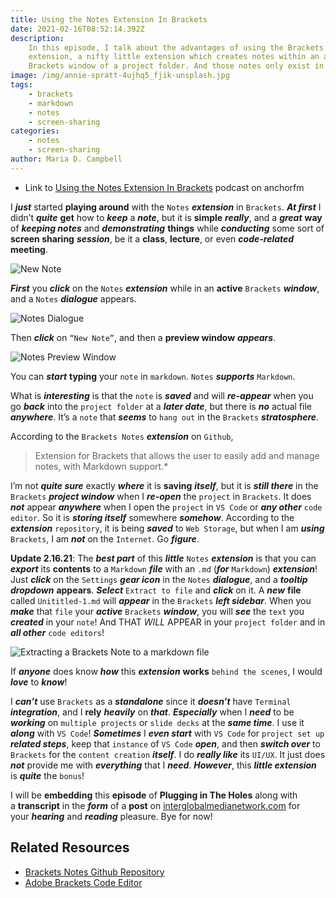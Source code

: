 ```yaml
---
title: Using the Notes Extension In Brackets
date: 2021-02-16T08:52:14.392Z
description:
    In this episode, I talk about the advantages of using the Brackets Notes
    extension, a nifty little extension which creates notes within an active
    Brackets window of a project folder. And those notes only exist in Brackets!
image: /img/annie-spratt-4ujhq5_fjik-unsplash.jpg
tags:
    - brackets
    - markdown
    - notes
    - screen-sharing
categories:
    - notes
    - screen-sharing
author: Maria D. Campbell
---
```


-   Link to
    [Using the Notes Extension In Brackets](https://anchor.fm/maria-campbell/episodes/Using-the-Notes-Extension-In-Brackets-eqfohs)
    podcast on anchorfm

I **_just_** started **playing around** with the `Notes` **_extension_** in
`Brackets`. **_At first_** I didn’t **_quite_** **get** how to **_keep_** a
**_note_**, but it is **simple** **_really_**, and a **_great_** **way** of
**_keeping notes_** and **_demonstrating_** **things** while **_conducting_**
some sort of **screen sharing** **_session_**, be it a **class**, **lecture**,
or even **_code-related_** **meeting**.

![New Note](/img/notes_new_note.png)

**_First_** you **_click_** on the `Notes` **_extension_** while in an
**active** `Brackets` **_window_**, and a `Notes` **_dialogue_** appears.

![Notes Dialogue](/img/notes_dialogue.png)

Then **_click_** on `“New Note”`, and then a **preview window** **_appears_**.

![Notes Preview Window](/img/brackets_notes_preview.png)

You can **_start_** **typing** your `note` in `markdown`. `Notes` **_supports_**
`Markdown`.

What is **_interesting_** is that the `note` is **_saved_** and will
**_re-appear_** when you go **_back_** into the `project folder` at a **_later
date_**, but there is **_no_** actual file **_anywhere_**. It’s a `note` that
**_seems_** to `hang out` in the `Brackets` **_stratosphere_**.

According to the `Brackets Notes` **_extension_** on `Github`,

> Extension for Brackets that allows the user to easily add and manage notes,
> with Markdown support.\*

I’m not **_quite sure_** exactly **_where_** it is **saving** **_itself_**, but
it is **_still there_** in the `Brackets` **_project window_** when I
**_re-open_** the `project` in `Brackets`. It does **_not_** appear
**_anywhere_** when I open the `project` in `VS Code` or **_any other_**
`code editor`. So it is **_storing itself_** somewhere **_somehow_**. According
to the **_extension_** `repository`, it is being **_saved_** to `Web Storage`,
but when I am **_using_** `Brackets`, I am **_not_** on the `Internet`. Go
**_figure_**.

**Update 2.16.21**: The **_best part_** of this **_little_** `Notes`
**_extension_** is that you can **_export_** its **contents** to a `Markdown`
**_file_** with an `.md` (**_for_** `Markdown`) **_extension_**! Just
**_click_** on the `Settings` **_gear icon_** in the `Notes` **_dialogue_**, and
a **_tooltip dropdown_** **appears**. **_Select_** `Extract to file` and
**_click_** on it. A **_new_** **file** called `Unititled-1.md` will
**_appear_** in the `Brackets` **_left sidebar_**. When you **_make_** that
`file` your **_active_** `Brackets` **_window_**, you will **_see_** the `text`
you **_created_** in your `note`! And THAT _WILL_ APPEAR in your
`project folder` and in **_all other_** `code editors`!

![Extracting a Brackets Note to a markdown file](/img/brackets_notes_extract_to_file.png)

If **_anyone_** does know **_how_** this **_extension_** **works**
`behind the scenes`, I would **_love_** to **_know_**!

I **_can’t_** use `Brackets` as a **_standalone_** since it **_doesn’t_** have
`Terminal` **_integration_**, and I **rely** **_heavily_** on **_that_**.
**_Especially_** when I **_need_** to be **_working_** on `multiple projects` or
`slide decks` at the **_same time_**. I use it **_along_** with `VS Code`!
**_Sometimes_** I **_even start_** with `VS Code` for `project set up`
**_related steps_**, keep that `instance` of `VS Code` **_open_**, and then
**_switch over_** to `Brackets` for the `content creation` **_itself_**. I do
**_really like_** its `UI/UX`. It just does **_not_** provide me with
**_everything_** that I **_need_**. **_However_**, this **_little extension_**
is **_quite_** the `bonus`!

I will be **embedding** this **episode** of **Plugging in The Holes** along with
a **transcript** in the **_form_** of
a **post** on [interglobalmedianetwork.com](https://www.interglobalmedianetwork.com/) for
your **_hearing_** and **_reading_** pleasure. Bye for now!

## Related Resources

-   [Brackets Notes Github Repository](https://github.com/georapbox/brackets-notes)
-   [Adobe Brackets Code Editor](https://github.com/adobe/brackets/releases)
